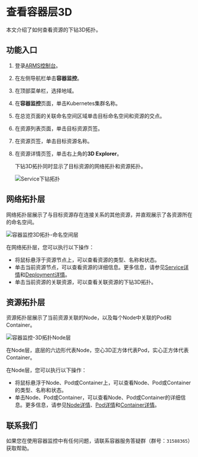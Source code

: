# 查看容器层3D

本文介绍了如何查看资源的下钻3D拓扑。

## 功能入口

1.  登录[ARMS控制台](https://arms.console.aliyun.com/#/home)。

2.  在左侧导航栏单击**容器监控**。

3.  在顶部菜单栏，选择地域。

4.  在**容器监控**页面，单击Kubernetes集群名称。

5.  在总览页面的关联命名空间区域单击目标命名空间和资源的交点。

6.  在资源列表页面，单击目标资源页签。

7.  在资源页签，单击目标资源名称。

8.  在资源详情页签，单击右上角的**3D Explorer**。

    下钻3D拓扑同时显示了目标资源的网络拓扑和资源拓扑。

    ![Service下钻拓扑](https://static-aliyun-doc.oss-accelerate.aliyuncs.com/assets/img/zh-CN/0787912261/p258944.png)


## 网络拓扑层

网络拓扑层展示了与目标资源存在连接关系的其他资源，并直观展示了各资源所在的命名空间。

![容器监控3D拓扑-命名空间层](https://static-aliyun-doc.oss-accelerate.aliyuncs.com/assets/img/zh-CN/0787912261/p273661.png)

在网络拓扑层，您可以执行以下操作：

-   将鼠标悬浮于资源节点上，可以查看资源的类型、名称和状态。
-   单击当前资源节点，可以查看资源的详细信息。更多信息，请参见[Service详情](/cn.zh-CN/容器监控/使用教程/查看资源信息/Service详情.md)和[Deployment详情](/cn.zh-CN/容器监控/使用教程/查看资源信息/Deployment详情.md)。
-   单击当前资源的关联资源，可以查看关联资源的下钻3D拓扑。

## 资源拓扑层

资源拓扑层展示了当前资源关联的Node，以及每个Node中关联的Pod和Container。

![容器监控-3D拓扑Node层](https://static-aliyun-doc.oss-accelerate.aliyuncs.com/assets/img/zh-CN/0787912261/p273662.png)

在Node层，底层的六边形代表Node，空心3D正方体代表Pod，实心正方体代表Container。

在Node层，您可以执行以下操作：

-   将鼠标悬浮于Node、Pod或Container上，可以查看Node、Pod或Container的类型、名称和状态。
-   单击Node、Pod或Container，可以查看Node、Pod或Container的详细信息。更多信息，请参见[Node详情](/cn.zh-CN/容器监控/使用教程/查看资源信息/Node详情.md)、[Pod详情](/cn.zh-CN/容器监控/使用教程/查看资源信息/Pod详情.md)和[Container详情](/cn.zh-CN/容器监控/使用教程/查看资源信息/Container详情.md)。

## 联系我们

如果您在使用容器监控中有任何问题，请联系容器服务答疑群（群号：`31588365`）获取帮助。

